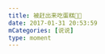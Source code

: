 ```yaml
---
title: 被赶出来吃蛋糕🍰🤪
date: 2017-01-31 20:53:59
mCategories: [说说]
type: moment
---
```


<div id="pics-20170131205359"></div>

<script src="/lib/moment/pics.js"></script>
<script>
var data = [
    {"link": "2017-01-31_000000.jpeg", "type": "shuoshuo"},
    {"link": "2017-01-31_000001.jpeg", "type": "shuoshuo"},
    {"link": "2017-01-31_000002.jpeg", "type": "shuoshuo"}
];
picsRender(data, "pics-20170131205359");
</script>
